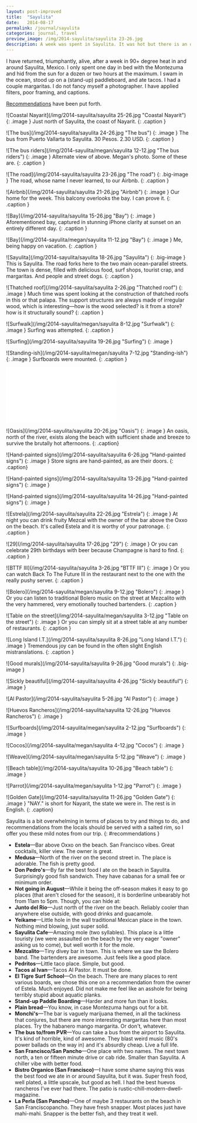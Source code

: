 ```yaml
---
layout: post-improved
title:  "Sayulita"
date:   2014-08-17
permalink: /journal/sayulita
categories: journal, travel
preview_image: /img/2014-sayulita/sayulita 23-26.jpg
description: A week was spent in Sayulita. It was hot but there is an ocean there. I took some photos and wrote some words.
---
```


I have returned, triumphantly, alive, after a week in 90+ degree heat in and around Sayulita, Mexico. I only spent one day in bed with the Montezuma and hid from the sun for a dozen or two hours at the maximum. I swam in the ocean, stood up on a (stand-up) paddleboard, and ate tacos. I had a couple margaritas. I do not fancy myself a photographer. I have applied filters, poor framing, and captions.

<a href="#recommendations">Recommendations</a> have been put forth.

![Coastal Nayarit](/img/2014-sayulita/sayulita 25-26.jpg "Coastal Nayarit")
{: .image }
Just north of Sayulita, the coast of Nayarit.
{: .caption }

![The bus](/img/2014-sayulita/sayulita 24-26.jpg "The bus")
{: .image }
The bus from Puerto Vallarta to Sayulita. 30 Pesos. 2.30 USD.
{: .caption }

![The bus riders](/img/2014-sayulita/megan/sayulita 12-12.jpg "The bus riders")
{: .image }
Alternate view of above. Megan's photo. Some of these are.
{: .caption }

![The road](/img/2014-sayulita/sayulita 23-26.jpg "The road")
{: .big-image }
The road, whose name I never learned, to our Airbnb.
{: .caption }

![Airbnb](/img/2014-sayulita/sayulita 21-26.jpg "Airbnb")
{: .image }
Our home for the week. This balcony overlooks the bay. I can prove it.
{: .caption }

![Bay](/img/2014-sayulita/sayulita 15-26.jpg "Bay")
{: .image }
Aforementioned bay, captured in stunning iPhone clarity at sunset on an entirely different day.
{: .caption }

![Bay](/img/2014-sayulita/megan/sayulita 11-12.jpg "Bay")
{: .image }
Me, being happy on vacation.
{: .caption }

![Sayulita](/img/2014-sayulita/sayulita 18-26.jpg "Sayulita")
{: .big-image }
This is Sayulita. The road forks here to the two main ocean-parallel streets. The town is dense, filled with delicious food, surf shops, tourist crap, and margaritas. And people and street dogs.
{: .caption }

![Thatched roof](/img/2014-sayulita/sayulita 2-26.jpg "Thatched roof")
{: .image }
Much time was spent looking at the construction of thatched roofs in this or that palapa. The support structures are always made of irregular wood, which is interesting—how is the wood selected? is it from a store? how is it structurally sound?
{: .caption }

![Surfwalk](/img/2014-sayulita/megan/sayulita 8-12.jpg "Surfwalk")
{: .image }
Surfing was attempted.
{: .caption }

![Surfing](/img/2014-sayulita/sayulita 19-26.jpg "Surfing")
{: .image }

![Standing-ish](/img/2014-sayulita/megan/sayulita 7-12.jpg "Standing-ish")
{: .image }
Surfboards were mounted.
{: .caption }

<p class="video video-16x9">
  <iframe src="//player.vimeo.com/video/103672195?title=0&amp;byline=0&amp;portrait=0&amp;color=ffffff" frameborder="0" webkitallowfullscreen mozallowfullscreen allowfullscreen></iframe>
</p>

![Oasis](/img/2014-sayulita/sayulita 20-26.jpg "Oasis")
{: .image }
An oasis, north of the river, exists along the beach with sufficient shade and breeze to survive the brutally hot afternoons.
{: .caption}

![Hand-painted signs](/img/2014-sayulita/sayulita 6-26.jpg "Hand-painted signs")
{: .image }
Store signs are hand-painted, as are their doors.
{: .caption}

![Hand-painted signs](/img/2014-sayulita/sayulita 13-26.jpg "Hand-painted signs")
{: .image }

![Hand-painted signs](/img/2014-sayulita/sayulita 14-26.jpg "Hand-painted signs")
{: .image }

![Estrela](/img/2014-sayulita/sayulita 22-26.jpg "Estrela")
{: .image }
At night you can drink fruity Mezcal with the owner of the bar above the Oxxo on the beach. It's called Estela and it is worthy of your patronage.
{: .caption }

![29](/img/2014-sayulita/sayulita 17-26.jpg "29")
{: .image }
Or you can celebrate 29th birthdays with beer because Champagne is hard to find.
{: .caption }

![BTTF III](/img/2014-sayulita/sayulita 3-26.jpg "BTTF III")
{: .image }
Or you can watch Back To The Future III in the restaurant next to the one with the really pushy server.
{: .caption }

![Bolero](/img/2014-sayulita/megan/sayulita 9-12.jpg "Bolero")
{: .image }
Or you can listen to traditional Bolero music on the street at Mezcalito with the very hammered, very emotionally touched bartenders.
{: .caption }

![Table on the street](/img/2014-sayulita/megan/sayulita 3-12.jpg "Table on the street")
{: .image }
Or you can simply sit at a street table at any number of restaurants.
{: .caption }

![Long Island I.T.](/img/2014-sayulita/sayulita 8-26.jpg "Long Island I.T.")
{: .image }
Tremendous joy can be found in the often slight English mistranslations.
{: .caption }

![Good murals](/img/2014-sayulita/sayulita 9-26.jpg "Good murals")
{: .big-image }

![Sickly beautiful](/img/2014-sayulita/sayulita 4-26.jpg "Sickly beautiful")
{: .image }

![Al Pastor](/img/2014-sayulita/sayulita 5-26.jpg "Al Pastor")
{: .image }

![Huevos Rancheros](/img/2014-sayulita/sayulita 12-26.jpg "Huevos Rancheros")
{: .image }

![Surfboards](/img/2014-sayulita/megan/sayulita 2-12.jpg "Surfboards")
{: .image }

![Cocos](/img/2014-sayulita/megan/sayulita 4-12.jpg "Cocos")
{: .image }

![Weave](/img/2014-sayulita/megan/sayulita 5-12.jpg "Weave")
{: .image }

![Beach table](/img/2014-sayulita/sayulita 10-26.jpg "Beach table")
{: .image }

![Parrot](/img/2014-sayulita/megan/sayulita 1-12.jpg "Parrot")
{: .image }

![Golden Gate](/img/2014-sayulita/sayulita 11-26.jpg "Golden Gate")
{: .image }
"NAY." is short for Nayarit, the state we were in. The rest is in English.
{: .caption}

Sayulita is a bit overwhelming in terms of places to try and things to do, and recommendations from the locals should be served with a salted rim, so I offer you these mild notes from our trip.
{: #recommendations }

 - **Estela**—Bar above Oxxo on the beach. San Francisco vibes. Great cocktails, killer view. The owner is great.
 - **Medusa**—North of the river on the second street in. The place is adorable. The fish is pretty good.
 - **Don Pedro's**—By far the best food I ate on the beach in Sayulita. Surprisingly good fish sandwich. They have cabanas for a small fee or minimum order.
 - **Not going in August**—While it being the off-season makes it easy to go places (that aren't closed for the season), it is borderline unbearably hot from 11am to 5pm. Though, you can hide at:
 - **Junto del Rio**—Just north of the river on the beach. Reliably cooler than anywhere else outside, with good drinks and guacamole.
 - **Yeikame**—Little hole in the wall traditional Mexican place in the town. Nothing mind blowing, just super solid.
 - **Sayulita Cafe**—Amazing mole (two syllables). This place is a little touristy (we were assaulted on the beach by the very eager "owner" asking us to come), but well worth it for the mole.
 - **Mezcalito**—Tiny divey bar in town. This is where we saw the Bolero band. The bartenders are awesome. Just feels like a good place.
 - **Pedritos**—Little taco place. Simple, but good.
 - **Tacos al Ivan**—Tacos Al Pastor. It must be done.
 - **El Tigre Surf School**—On the beach. There are many places to rent various boards, we chose this one on a recommendation from the owner of Estela. Much enjoyed. Did not make me feel like an asshole for being terribly stupid about aquatic planks.
 - **Stand-up Paddle Boarding**—Harder and more fun than it looks.
 - **Plain bread**—You know, in case Montezuma hangs out for a bit.
 - **Monchi's**—The bar is vaguely marijuana themed, in all the tackiness that conjures, but there are more interesting margaritas here than most places. Try the habanero mango margarita. Or don't, whatever.
 - **The bus to/from PVR**—You can take a bus from the airport to Sayulita. It's kind of horrible, kind of awesome. They blast weird music (80's power ballads on the way in) and it's absurdly cheap. Live a full life.
 - **San Francisco/San Pancho**—One place with two names. The next town north, a ten or fifteen minute drive or cab ride. Smaller than Sayulita. A chiller vibe with better food.
 - **Bistro Organico (San Francisco)**—I have some shame saying this was the best food we ate in or around Sayulita, but it was. Super fresh food, well plated, a little upscale, but good as hell. I had the best huevos rancheros I've ever had there. The patio is rustic-chill-modern-dwell-magazine.
 - **La Perla (San Pancho)**—One of maybe 3 restaurants on the beach in San Franciscopancho. They have fresh snapper. Most places just have mahi-mahi. Snapper is the better fish, and they treat it well.